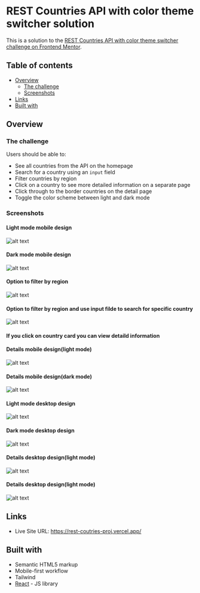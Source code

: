 # REST Countries API with color theme switcher solution

This is a solution to the [REST Countries API with color theme switcher challenge on Frontend Mentor](https://www.frontendmentor.io/challenges/rest-countries-api-with-color-theme-switcher-5cacc469fec04111f7b848ca).

## Table of contents

- [Overview](#overview)
  - [The challenge](#the-challenge)
  - [Screenshots](#screenshots)
- [Links](#links)
- [Built with](#built-with)

## Overview

### The challenge

Users should be able to:

- See all countries from the API on the homepage
- Search for a country using an `input` field
- Filter countries by region
- Click on a country to see more detailed information on a separate page
- Click through to the border countries on the detail page
- Toggle the color scheme between light and dark mode

### Screenshots

#### Light mode mobile design

![alt text](./screenshots/screenshot-mobile-light.png)

#### Dark mode mobile design

![alt text](./screenshots/screenshot-mobile-dark.png)

#### Option to filter by region

![alt text](./screenshots/screenshot-mobile-filters.png)

#### Option to filter by region and use input filde to search for specific country

![alt text](./screenshots/screenshot-mobile-filter-search.png)

#### If you click on country card you can view detaild information

#### Details mobile design(light mode)

![alt text](./screenshots/screenshot-mobile-details-light.png)

#### Details mobile design(dark mode)

![alt text](./screenshots/screenshot-mobile-details-dark.png)

#### Light mode desktop design

![alt text](./screenshots/screenshot-desktop-light.png)

#### Dark mode desktop design

![alt text](./screenshots/screenshot-desktop-dark.png)

#### Details desktop design(light mode)

![alt text](./screenshots/screenshot-desktop-details-light.png)

#### Details desktop design(light mode)

![alt text](./screenshots/screenshot-desktop-details-dark.png)

## Links

- Live Site URL: https://rest-coutries-proj.vercel.app/

## Built with

- Semantic HTML5 markup
- Mobile-first workflow
- Tailwind
- [React](https://reactjs.org/) - JS library
